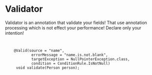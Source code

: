 # Validator
Validator is an annotation that validate your fields! That use annotation processing which is not effect your performance! 
Declare only your intention!


```


    @Valid(source = "name",
            errorMessage = "name.is.not.blank",
            targetException = NullPointerException.class,
            condition = ConditionRule.IsNotNull)
     void validate(Person person);
            
```

